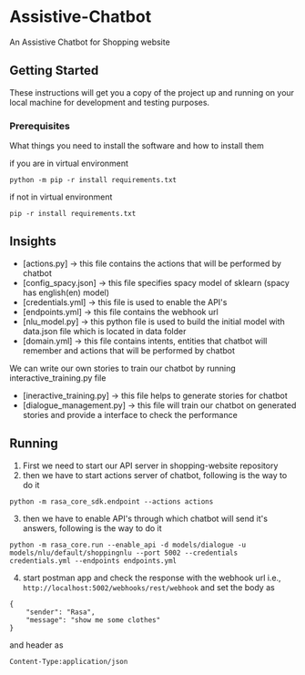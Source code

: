 # Assistive-Chatbot
An Assistive Chatbot for Shopping website

## Getting Started
These instructions will get you a copy of the project up and running on your local machine for development and testing purposes.

### Prerequisites
What things you need to install the software and how to install them

if you are in virtual environment
```
python -m pip -r install requirements.txt
```

if not in virtual environment
```
pip -r install requirements.txt
```

## Insights
* [actions.py] -> this file contains the actions that will be performed by chatbot
* [config_spacy.json] -> this file specifies spacy model of sklearn (spacy has english(en) model)
* [credentials.yml] -> this file is used to enable the API's
* [endpoints.yml] -> this file contains the webhook url
* [nlu_model.py] -> this python file is used to build the initial model with data.json file which is located in data folder
* [domain.yml] -> this file contains intents, entities that chatbot will remember and actions that will be performed by chatbot

We can write our own stories to train our chatbot by running interactive_training.py file
* [ineractive_training.py] -> this file helps to generate stories for chatbot
* [dialogue_management.py] -> this file will train our chatbot on generated stories and provide a interface to check the performance

## Running
1. First we need to start our API server in shopping-website repository
2. then we have to start actions server of chatbot, following is the way to do it
```
python -m rasa_core_sdk.endpoint --actions actions
```
3. then we have to enable API's through which chatbot will send it's answers, following is the way to do it
```
python -m rasa_core.run --enable_api -d models/dialogue -u models/nlu/default/shoppingnlu --port 5002 --credentials credentials.yml --endpoints endpoints.yml
```
4. start postman app and check the response with the webhook url i.e., ``` http://localhost:5002/webhooks/rest/webhook ```
and set the body as
```
{
	"sender": "Rasa",
	"message": "show me some clothes"
}
```
and header as
```
Content-Type:application/json
```
